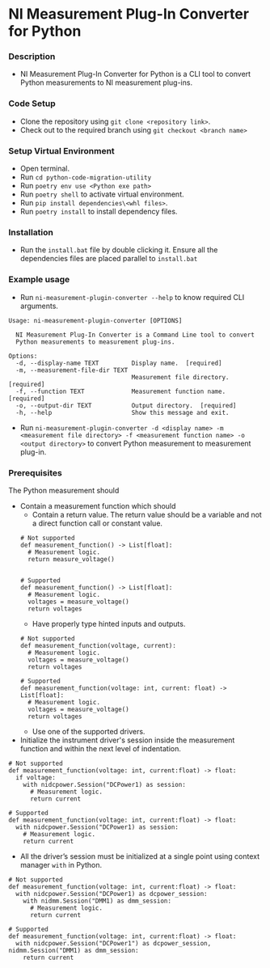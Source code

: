 # NI Measurement Plug-In Converter for Python

### Description

- NI Measurement Plug-In Converter for Python is a CLI tool to convert Python measurements to NI measurement plug-ins.

### Code Setup

- Clone the repository using `git clone <repository link>`.
- Check out to the required branch using `git checkout <branch name>`

### Setup Virtual Environment

- Open terminal.
- Run `cd python-code-migration-utility`
- Run `poetry env use <Python exe path>`
- Run `poetry shell` to activate virtual environment.
- Run `pip install dependencies\<whl files>`.
- Run `poetry install` to install dependency files.

### Installation

- Run the `install.bat` file by double clicking it. Ensure all the dependencies files are placed parallel to `install.bat`

### Example usage

- Run `ni-measurement-plugin-converter --help` to know required CLI arguments.
```
Usage: ni-measurement-plugin-converter [OPTIONS]

  NI Measurement Plug-In Converter is a Command Line tool to convert     
  Python measurements to measurement plug-ins.

Options:
  -d, --display-name TEXT         Display name.  [required]
  -m, --measurement-file-dir TEXT
                                  Measurement file directory.  [required]
  -f, --function TEXT             Measurement function name.  [required]
  -o, --output-dir TEXT           Output directory.  [required]
  -h, --help                      Show this message and exit.
```
- Run `ni-measurement-plugin-converter -d <display name> -m <measurement file directory> -f <measurement function name> -o <output directory>` to convert Python measurement to measurement plug-in.


### Prerequisites

The Python measurement should
- Contain a measurement function which should
  - Contain a return value. The return value should be a variable and not a direct function call or constant value.
  ```
  # Not supported
  def measurement_function() -> List[float]:
    # Measurement logic.
    return measure_voltage()


  # Supported
  def measurement_function() -> List[float]:
    # Measurement logic.
    voltages = measure_voltage()
    return voltages

  ```
  - Have properly type hinted inputs and outputs.
  ```
  # Not supported
  def measurement_function(voltage, current):
    # Measurement logic.
    voltages = measure_voltage()
    return voltages
  
  # Supported
  def measurement_function(voltage: int, current: float) -> List[float]:
    # Measurement logic.
    voltages = measure_voltage()
    return voltages

  ```
  - Use one of the supported drivers.
- Initialize the instrument driver's session inside the measurement function and within the next level of indentation.
```
# Not supported
def measurement_function(voltage: int, current:float) -> float:
  if voltage:
    with nidcpower.Session("DCPower1) as session:
      # Measurement logic.
      return current

# Supported
def measurement_function(voltage: int, current:float) -> float:
  with nidcpower.Session("DCPower1) as session:
    # Measurement logic.
    return current
```
- All the driver’s session must be initialized at a single point using context manager `with` in Python.

```
# Not supported
def measurement_function(voltage: int, current:float) -> float:
  with nidcpower.Session("DCPower1) as dcpower_session:
    with nidmm.Session("DMM1) as dmm_session:
      # Measurement logic.
      return current

# Supported
def measurement_function(voltage: int, current:float) -> float:
  with nidcpower.Session("DCPower1") as dcpower_session, nidmm.Session("DMM1) as dmm_session:
    return current
```

